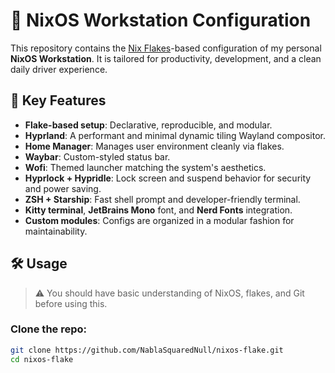 # 🐧 NixOS Workstation Configuration

This repository contains the [Nix Flakes](https://nixos.wiki/wiki/Flakes)-based configuration of my personal **NixOS Workstation**. It is tailored for productivity, development, and a clean daily driver experience.

## 🧰 Key Features

- **Flake-based setup**: Declarative, reproducible, and modular.
- **Hyprland**: A performant and minimal dynamic tiling Wayland compositor.
- **Home Manager**: Manages user environment cleanly via flakes.
- **Waybar**: Custom-styled status bar.
- **Wofi**: Themed launcher matching the system's aesthetics.
- **Hyprlock + Hypridle**: Lock screen and suspend behavior for security and power saving.
- **ZSH + Starship**: Fast shell prompt and developer-friendly terminal.
- **Kitty terminal**, **JetBrains Mono** font, and **Nerd Fonts** integration.
- **Custom modules**: Configs are organized in a modular fashion for maintainability.

## 🛠️ Usage

> ⚠️ You should have basic understanding of NixOS, flakes, and Git before using this.

### Clone the repo:

```bash
git clone https://github.com/NablaSquaredNull/nixos-flake.git
cd nixos-flake
